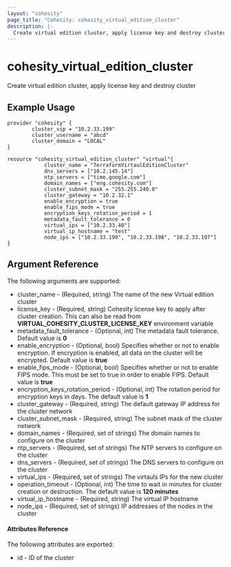 ```yaml
---
layout: "cohesity"
page_title: "Cohesity: cohesity_virtual_edition_cluster"
description: |-
  Create virtual edition cluster, apply license key and destroy cluster.
---
```


# cohesity\_virtual\_edition\_cluster

Create virtual edition cluster, apply license key and destroy cluster

## Example Usage
```
provider "cohesity" {
        cluster_vip = "10.2.33.199"
        cluster_username = "abcd"
        cluster_domain = "LOCAL"
}

resource "cohesity_virtual_edition_cluster" "virtual"{
            cluster_name = "TerraformVirtaulEditionCluster"
            dns_servers = ["10.2.145.14"]
            ntp_servers = ["time.google.com"]
            domain_names = ["eng.cohesity.com"]
            cluster_subnet_mask = "255.255.240.0"
            cluster_gateway = "10.2.32.1"
            enable_encryption = true
            enable_fips_mode = true
            encryption_keys_rotation_period = 1
            metadata_fault_tolerance = 0
            virtual_ips = ["10.2.33.40"]
            virtual_ip_hostname = "test"
            node_ips = ["10.2.33.199", "10.2.33.198", "10.2.33.197"]
}
```

## Argument Reference

The following arguments are supported:

- cluster_name - (Required, string) The name of the new Virtual edition cluster
- license_key - (Required, string) Cohesity license key to apply after cluster creation. This can also be read from **VIRTUAL_COHESITY_CLUSTER_LICENSE_KEY** environment variable 
- metadata_fault_tolerance - (Optional, int) The metadata fault tolerance. Default value is **0**
- enable_encryption - (Optional, bool) Specifies whether or not to enable encryption. If encryption is enabled, all data on the cluster will be encrypted. Default value is **true**
- enable_fips_mode - (Optional, bool) Specifies whether or not to enable FIPS mode. This must be set to true in order to enable FIPS. Default value is **true**
- encryption_keys_rotation_period - (Optional, int) The rotation period for encryption keys in days. The default value is **1**
- cluster_gateway - (Required, string) The default gateway IP address for the cluster network
- cluster_subnet_mask - (Required, string) The subnet mask of the cluster network
- domain_names - (Required, set of strings) The domain names to configure on the cluster
- ntp_servers - (Required, set of strings) The NTP servers to configure on the cluster
- dns_servers - (Required, set of strings) The DNS servers to configure on the cluster
- virtual_ips - (Required, set of strings) The virtauls IPs for the new cluster
- operation_timeout - (Optional, int) The time to wait in minutes for cluster creation or destruction. The default value is **120 minutes**
- virtual_ip_hostname - (Required, string) The virtual IP hostname
- node_ips - (Required, set of strings) IP addresses of the nodes in the cluster

#### Attributes Reference

The following attributes are exported:

- id - ID of the cluster
